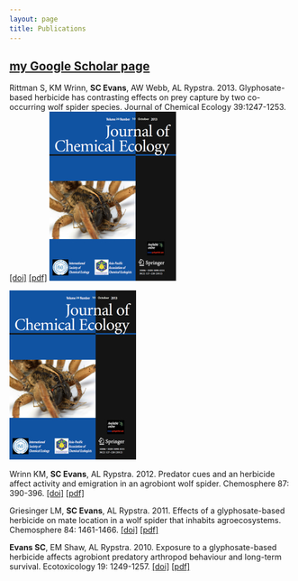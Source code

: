 ```yaml
---
layout: page
title: Publications
---
```


## [my Google Scholar page](http://scholar.google.com/citations?hl=en&user=1uLTMjgAAAAJ)

Rittman S, KM Wrinn, **SC Evans**, AW Webb, AL Rypstra. 2013. Glyphosate-based herbicide has contrasting effects on prey capture by two co-occurring wolf spider species. Journal of Chemical Ecology 39:1247-1253. [[doi]](http://link.springer.com/article/10.1007%2Fs10886-013-0353-5) [[pdf]]({{url}}/pdfs/Rittman-et-al-2013-JChemEcol.pdf) ![](https://raw.githubusercontent.com/scevans/scevans.github.io/master/images/jchemecol-oct2013cover.jpg)

<img class="alignright" src="https://raw.githubusercontent.com/scevans/scevans.github.io/master/images/jchemecol-oct2013cover.jpg? w=225" alt="october mock" width="225" height="300" />

Wrinn KM, **SC Evans**, AL Rypstra. 2012. Predator cues and an herbicide affect activity and emigration in an agrobiont wolf spider. Chemosphere 87: 390-396. [[doi]](http://www.sciencedirect.com/science/article/pii/S0045653511013993) [[pdf]]({{url}}/pdfs/Wrinn-et-al-2012-Chemosphere.pdf)

Griesinger LM, **SC Evans**, AL Rypstra. 2011. Effects of a glyphosate-based herbicide on mate location in a wolf spider that inhabits agroecosystems. Chemosphere 84: 1461-1466. [[doi]](http://www.sciencedirect.com/science/article/pii/S0045653511004498) [[pdf]]({{url}}/pdfs/Griesinger-et-al-2011-Chemosphere.pdf)

**Evans SC**, EM Shaw, AL Rypstra. 2010. Exposure to a glyphosate-based herbicide affects agrobiont predatory arthropod behaviour and long-term survival. Ecotoxicology 19: 1249-1257. [[doi]](http://link.springer.com/article/10.1007%2Fs10646-010-0509-9) [[pdf]]({{url}}/pdfs/Evans-et-al-2010-Ecotoxicology.pdf)